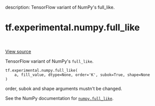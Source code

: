 description: TensorFlow variant of NumPy's full_like.

<div itemscope itemtype="http://developers.google.com/ReferenceObject">
<meta itemprop="name" content="tf.experimental.numpy.full_like" />
<meta itemprop="path" content="Stable" />
</div>

# tf.experimental.numpy.full_like

<!-- Insert buttons and diff -->

<table class="tfo-notebook-buttons tfo-api nocontent" align="left">

</table>

<a target="_blank" class="external" href="/code/stable/tensorflow/python/ops/numpy_ops/np_array_ops.py">View source</a>



TensorFlow variant of NumPy's `full_like`.


<pre class="devsite-click-to-copy prettyprint lang-py tfo-signature-link">
<code>tf.experimental.numpy.full_like(
    a, fill_value, dtype=None, order=&#x27;K&#x27;, subok=True, shape=None
)
</code></pre>



<!-- Placeholder for "Used in" -->

order, subok and shape arguments mustn't be changed.

See the NumPy documentation for [`numpy.full_like`](https://numpy.org/doc/stable/reference/generated/numpy.full_like.html).